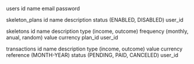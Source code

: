 users
    id
    name
    email
    password

skeleton_plans
    id
    name
    description
    status (ENABLED, DISABLED)
    user_id

skeletons
    id
    name
    description
    type (income, outcome)
    frequency (monthly, anual, random)
    value
    currency
    plan_id
    user_id

transactions
    id
    name
    description
    type (income, outcome)
    value
    currency
    reference (MONTH-YEAR)
    status (PENDING, PAID, CANCELED)
    user_id